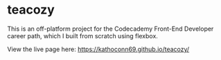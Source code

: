 # teacozy
This is an off-platform project for the Codecademy Front-End Developer career path, which I built from scratch using flexbox.

View the live page here: https://kathoconn69.github.io/teacozy/
